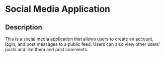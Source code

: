 # Social Media Application

## Description

This is a social media application that allows users to create an account, login, and post messages to a public feed. Users can also view other users' posts and like them and post comments.
